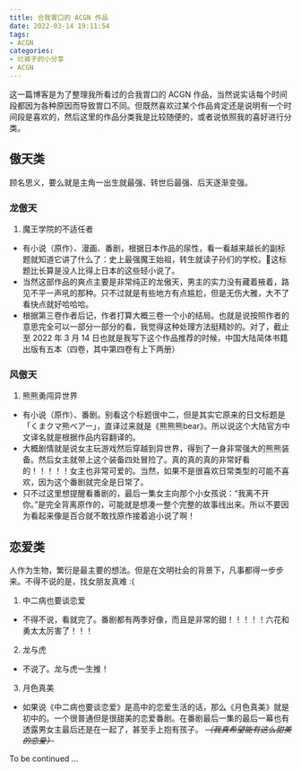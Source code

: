 ```yaml
---
title: 合我胃口的 ACGN 作品
date: 2022-03-14 19:11:54
tags:
- ACGN
categories:
- 烂裤子的小分享
- ACGN
---
```


这一篇博客是为了整理我所看过的合我胃口的 ACGN 作品，当然说实话每个时间段都因为各种原因而导致胃口不同。但既然喜欢过某个作品肯定还是说明有一个时间段是喜欢的，然后这里的作品分类我是比较随便的，或者说依照我的喜好进行分类。

## 傲天类

顾名思义，要么就是主角一出生就最强、转世后最强、后天逐渐变强。

### 龙傲天

1. 魔王学院的不适任者
  - 有小说（原作）、漫画、番剧，根据日本作品的尿性，看一看越来越长的副标题就知道它讲了什么了：史上最强魔王始祖，转生就读子孙们的学校。🤔这标题比长算是没人比得上日本的这些轻小说了。
  - 当然这部作品的爽点主要是非常纯正的龙傲天，男主的实力没有藏着掖着，路见不平一声吼的那种。只不过就是有些地方有点尴尬，但是无伤大雅，大不了看快点就好哈哈哈。
  - 根据第三卷作者后记，作者打算大概三卷一个小的结局。也就是说按照作者的意思完全可以一部分一部分的看，我觉得这种处理方法挺精妙的。对了，截止至 2022 年 3 月 14 日也就是我写下这个作品推荐的时候，中国大陆简体书籍出版有五本（四卷，其中第四卷有上下两册）

### 风傲天

1. 熊熊勇闯异世界
  - 有小说（原作）、番剧。别看这个标题很中二，但是其实它原来的日文标题是「くまクマ熊ベアー」，直译过来就是《熊熊熊bear》。所以说这个大陆官方中文译名就是根据作品内容翻译的。
  - 大概剧情就是说女主玩游戏然后穿越到异世界，得到了一身非常强大的熊熊装备。然后女主就带上这个装备四处冒险了。真的真的真的非常好看的！！！！！女主也非常可爱的。当然，如果不是很喜欢日常类型的可能不喜欢，因为这个番剧就完全是日常了。
  - 只不过这里想提醒看番剧的，最后一集女主向那个小女孩说：“我离不开你。”是完全背离原作的，可能就是想凑一整个完整的故事线出来。所以不要因为看起来像是百合就不敢找原作接着追小说了啊！

## 恋爱类

人作为生物，繁衍是最主要的想法。但是在文明社会的背景下，凡事都得一步步来。不得不说的是，找女朋友真难 :(

1. 中二病也要谈恋爱
  - 不得不说，看就完了。番剧都有两季好像，而且是非常的甜！！！！！六花和勇太太厉害了！！！

2. 龙与虎
  - 不说了。龙与虎一生推！

3. 月色真美
  - 如果说《中二病也要谈恋爱》是高中的恋爱生活的话，那么《月色真美》就是初中的。一个很普通但是很甜美的恋爱番剧。在番剧最后一集的最后一幕也有透露男女主最后还是在一起了，甚至手上抱有孩子。 ~~*（我真希望能有这么甜美的恋爱）*~~

To be continued ...
